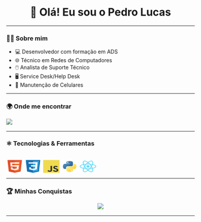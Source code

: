<h1 align="center">👋 Olá! Eu sou o Pedro Lucas</h1>

---

### 🧑‍💻 Sobre mim
- 💻 Desenvolvedor com formação em ADS
- 🌐 Técnico em Redes de Computadores
- 🖱️ Analista de Suporte Técnico
- 🖥️ Service Desk/Help Desk
- 📱 Manutenção de Celulares

---

### 🌍 Onde me encontrar
<a href="https://www.linkedin.com/in/pedro-lucas-7ba20a314/" target="_blank">
  <img src="https://img.shields.io/badge/LinkedIn-0077B5?style=for-the-badge&logo=linkedin&logoColor=white" />
</a>

---

### ⚛️ Tecnologias & Ferramentas
<div style="display: inline_block"><br/>
  <img align="center" alt="HTML" height="35" width="45" src="https://raw.githubusercontent.com/devicons/devicon/master/icons/html5/html5-original.svg">
  <img align="center" alt="CSS" height="35" width="45" src="https://raw.githubusercontent.com/devicons/devicon/master/icons/css3/css3-original.svg">
  <img align="center" alt="JavaScript" height="35" width="45" src="https://raw.githubusercontent.com/devicons/devicon/master/icons/javascript/javascript-original.svg">
  <img align="center" alt="Python" height="35" width="45" src="https://raw.githubusercontent.com/devicons/devicon/master/icons/python/python-original.svg">
  <img class="react-icon" align="center" alt="React" height="35" width="45" src="https://raw.githubusercontent.com/devicons/devicon/master/icons/react/react-original.svg">
</div>


---

### 🏆 Minhas Conquistas
<div align="center">

<img src="https://github-profile-trophy.vercel.app/?username=PedroLucasBragaXimenes&theme=dracula&margin-w=10" />

</div>

---
